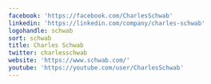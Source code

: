 ```yaml
---
facebook: 'https://facebook.com/CharlesSchwab'
linkedin: 'https://linkedin.com/company/charles-schwab'
logohandle: schwab
sort: schwab
title: Charles Schwab
twitter: charlesschwab
website: 'https://www.schwab.com/'
youtube: 'https://youtube.com/user/CharlesSchwab'
---
```

